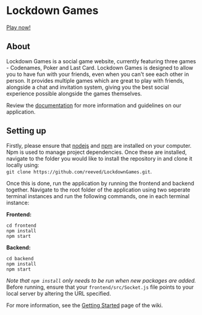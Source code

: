 # Lockdown Games

[Play now!](https://reeve.netlify.app)

## About
Lockdown Games is a social game website, currently featuring three games - Codenames, Poker and Last Card. Lockdown Games is designed to allow you to have fun with your friends, even when you can't see each other in person. It provides multiple games which are great to play with friends, alongside a chat and invitation system, giving you the best social experience possible alongside the games themselves.

Review the [documentation](https://github.com/reeved/LockdownGames/wiki) for more information and guidelines on our application.

## Setting up
Firstly, please ensure that [nodejs](https://nodejs.org/en/) and [npm](https://www.npmjs.com/) are installed on your computer. Npm is used to manage project dependencies.
Once these are installed, navigate to the folder you would like to install the repository in and clone it locally using:     
`git clone https://github.com/reeved/LockdownGames.git`. 

Once this is done, run the application by running the frontend and backend together. Navigate to the root folder of the application using two seperate terminal instances and run the following commands, one in each terminal instance:  

**Frontend:**   
```
cd frontend   
npm install   
npm start
```    
**Backend:**   
```
cd backend    
npm install    
npm start
```
*Note that `npm install` only needs to be run when new packages are added.*     
Before running, ensure that your `frontend/src/Socket.js` file points to your local server by altering the URL specified.

For more information, see the [Getting Started](https://github.com/reeved/LockdownGames/wiki/Getting-Started) page of the wiki.
